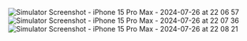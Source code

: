 ![Simulator Screenshot - iPhone 15 Pro Max - 2024-07-26 at 22 06 57](https://github.com/user-attachments/assets/c5feb32c-b332-4d57-8403-dad4f0f9637c)
![Simulator Screenshot - iPhone 15 Pro Max - 2024-07-26 at 22 07 36](https://github.com/user-attachments/assets/d3989750-ddb8-4545-85a6-3b707c3617d1)
![Simulator Screenshot - iPhone 15 Pro Max - 2024-07-26 at 22 08 21](https://github.com/user-attachments/assets/ed3b6ece-63b6-4818-a67b-e61cfae90e58)
